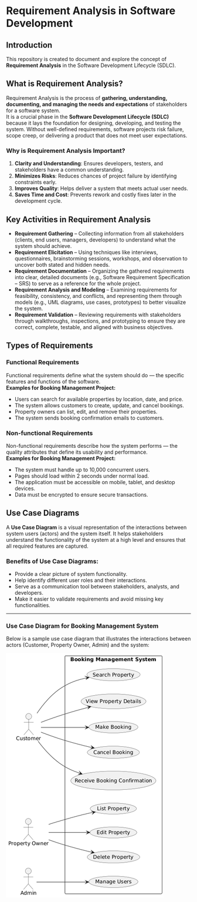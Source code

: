 # Requirement Analysis in Software Development

## Introduction
This repository is created to document and explore the concept of **Requirement Analysis** in the Software Development Lifecycle (SDLC).  

## What is Requirement Analysis?
Requirement Analysis is the process of **gathering, understanding, documenting, and managing the needs and expectations** of stakeholders for a software system.  
It is a crucial phase in the **Software Development Lifecycle (SDLC)** because it lays the foundation for designing, developing, and testing the system. Without well-defined requirements, software projects risk failure, scope creep, or delivering a product that does not meet user expectations.
### Why is Requirement Analysis Important?
1. **Clarity and Understanding**: Ensures developers, testers, and stakeholders have a common understanding.  
2. **Minimizes Risks**: Reduces chances of project failure by identifying constraints early.  
3. **Improves Quality**: Helps deliver a system that meets actual user needs.  
4. **Saves Time and Cost**: Prevents rework and costly fixes later in the development cycle.

## Key Activities in Requirement Analysis
- **Requirement Gathering** – Collecting information from all stakeholders (clients, end users, managers, developers) to understand what the system should achieve.  
- **Requirement Elicitation** – Using techniques like interviews, questionnaires, brainstorming sessions, workshops, and observation to uncover both stated and hidden needs. 
- **Requirement Documentation** – Organizing the gathered requirements into clear, detailed documents (e.g., Software Requirement Specification – SRS) to serve as a reference for the whole project.  
- **Requirement Analysis and Modeling** – Examining requirements for feasibility, consistency, and conflicts, and representing them through models (e.g., UML diagrams, use cases, prototypes) to better visualize the system.  
- **Requirement Validation** – Reviewing requirements with stakeholders through walkthroughs, inspections, and prototyping to ensure they are correct, complete, testable, and aligned with business objectives.
  
## Types of Requirements

### Functional Requirements  
Functional requirements define what the system should do — the specific features and functions of the software.  
**Examples for Booking Management Project:**  
- Users can search for available properties by location, date, and price.  
- The system allows customers to create, update, and cancel bookings.  
- Property owners can list, edit, and remove their properties.  
- The system sends booking confirmation emails to customers.  

### Non-functional Requirements  
Non-functional requirements describe how the system performs — the quality attributes that define its usability and performance.  
**Examples for Booking Management Project:**  
- The system must handle up to 10,000 concurrent users.  
- Pages should load within 2 seconds under normal load.  
- The application must be accessible on mobile, tablet, and desktop devices.  
- Data must be encrypted to ensure secure transactions.
  
## Use Case Diagrams
A **Use Case Diagram** is a visual representation of the interactions between system users (actors) and the system itself. It helps stakeholders understand the functionality of the system at a high level and ensures that all required features are captured.  
### Benefits of Use Case Diagrams:
- Provide a clear picture of system functionality.  
- Help identify different user roles and their interactions.  
- Serve as a communication tool between stakeholders, analysts, and developers.  
- Make it easier to validate requirements and avoid missing key functionalities.  

---

### Use Case Diagram for Booking Management System
Below is a sample use case diagram that illustrates the interactions between actors (Customer, Property Owner, Admin) and the system:  

![Booking System Use Case Diagram](alx-booking-uc.png)




